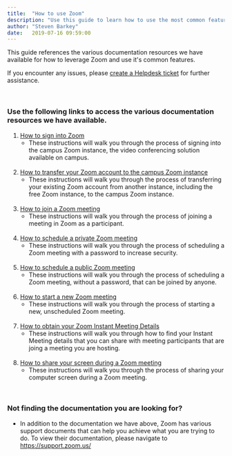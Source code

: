 ```yaml
---
title:  "How to use Zoom"
description: "Use this guide to learn how to use the most common features of Zoom."
author: "Steven Barkey"
date:   2019-07-16 09:59:00
---
```

<p>This guide references the various documentation resources we have available for how to leverage Zoom and use it's common features.</p>
<p>If you encounter any issues, please <a class="external-link" href="https://caeshelp.ucdavis.edu" target="_blank">create a Helpdesk ticket</a> for further assistance.</p>
<br />
<h3>Use the following links to access the various documentation resources we have available.</h3>
<ol style="PADDING-LEFT: 30px">
  <li><a class="external-link" href="https://computing.caes.ucdavis.edu/documentation/helpdesk/how-to-sign-into-zoom" target="_blank">How to sign into Zoom</a>
    <ul style="PADDING-LEFT: 20px">
      <li>These instructions will walk you through the process of signing into the campus Zoom instance, the video conferencing solution available on campus.</li>
    </ul>
  </li>
  <br />
  <li><a class="external-link" href="https://computing.caes.ucdavis.edu/documentation/helpdesk/how-to-transfer-to-campus-zoom-instance" target="_blank">How to transfer your Zoom account to the campus Zoom instance</a>
    <ul style="PADDING-LEFT: 20px">
      <li>These instructions will walk you through the process of transferring your existing Zoom account from another instance, including the free Zoom instance, to the campus Zoom instance.</li>
    </ul>
  </li>
  <br />
  <li><a class="external-link" href="https://computing.caes.ucdavis.edu/documentation/helpdesk/join-zoom-meeting" target="_blank">How to join a Zoom meeting</a>
    <ul style="PADDING-LEFT: 20px">
      <li>These instructions will walk you through the process of joining a meeting in Zoom as a participant.</li>
    </ul>
  </li>
  <br />
  <li><a class="external-link" href="https://computing.caes.ucdavis.edu/documentation/helpdesk/schedule-private-zoom" target="_blank">How to schedule a private Zoom meeting</a>
    <ul style="PADDING-LEFT: 20px">
      <li>These instructions will walk you through the process of scheduling a Zoom meeting with a password to increase security.</li>
    </ul>
  </li>
  <br />
  <li><a class="external-link" href="https://computing.caes.ucdavis.edu/documentation/helpdesk/schedule-public-zoom" target="_blank">How to schedule a public Zoom meeting</a>
    <ul style="PADDING-LEFT: 20px">
      <li>These instructions will walk you through the process of scheduling a Zoom meeting, without a password, that can be joined by anyone.</li>
    </ul>
  </li>
  <br />
  <li><a class="external-link" href="https://computing.caes.ucdavis.edu/documentation/helpdesk/host-zoom-meeting" target="_blank">How to start a new Zoom meeting</a>
    <ul style="PADDING-LEFT: 20px">
      <li>These instructions will walk you through the process of starting a new, unscheduled Zoom meeting.</li>
    </ul>
  </li>
  <br />
  <li><a class="external-link" href="https://computing.caes.ucdavis.edu/documentation/helpdesk/obtaining-zoom-meeting-details" target="_blank">How to obtain your Zoom Instant Meeting Details</a>
    <ul style="PADDING-LEFT: 20px">
      <li>These instructions will walk you through how to find your Instant Meeting details that you can share with meeting participants that are joing a meeting you are hosting.</li>
    </ul>
  </li>
  <br />
  <li><a class="external-link" href="https://computing.caes.ucdavis.edu/documentation/helpdesk/share-screen-in-zoom" target="_blank">How to share your screen during a Zoom meeting</a>
    <ul style="PADDING-LEFT: 20px">
      <li>These instructions will walk you through the process of sharing your computer screen during a Zoom meeting.</li>
    </ul>
  </li>
</ol>
<br />

<h3>Not finding the documentation you are looking for?</h3>
<ul style="PADDING-LEFT: 30px">
  <li>In addition to the documentation we have above, Zoom has various support documents that can help you achieve what you are trying to do.  To view their documentation, please navigate to <a class="external-link" href="https://support.zoom.us/" target="_blank">https://support.zoom.us/</a></li>
</ul>
